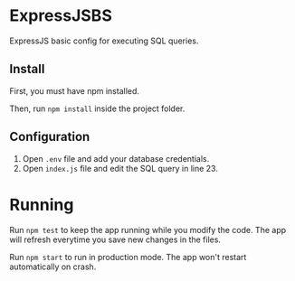 # ExpressJSBS
 ExpressJS basic config for executing SQL queries.

 ## Install
 First, you must have npm installed.
 
 Then, run `npm install` inside the project folder.

 ## Configuration
  1. Open `.env` file and add your database credentials.
  2. Open `index.js` file and edit the SQL query in line 23. 

 # Running 
  Run `npm test` to keep the app running while you modify the code. The app will refresh everytime you save new changes in the files.

  Run `npm start` to run in production mode. The app won't restart automatically on crash.